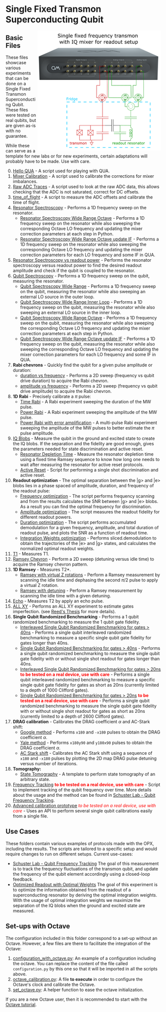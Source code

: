# Single Fixed Transmon Superconducting Qubit

<img align="right" src="Single Fixed Frequency Transmon Setup.PNG" alt="drawing" width="400"/>

## Basic Files
These files showcase various experiments that can be done on a Single Fixed Transmon Superconducting Qubit.
These files were tested on real qubits, but are given as-is with no guarantee.

While these can serve as a template for new labs or for new experiments, certain adaptations will probably have to be made.
Use with care.

0. [Hello QUA](./Single-Fixed-Transmon/00_hello_qua.py) - A script used for playing with QUA.
1. [Mixer Calibration](./Single-Fixed-Transmon/01_manual_mixer_calibration.py) - A script used to calibrate the corrections for mixer imbalances.
2. [Raw ADC Traces](./Single-Fixed-Transmon/02_raw_adc_traces.py) - A script used to look at the raw ADC data, this allows checking that the ADC 
is not saturated, correct for DC offsets.
3. [time_of_flight](./Single-Fixed-Transmon/03_time_of_flight.py) - A script to measure the ADC offsets and calibrate the time of flight.
4. [Resonator Spectroscopy](./Single-Fixed-Transmon/04_resonator_spectroscopy.py) - Performs a 1D frequency sweep on the resonator.
   * [Resonator Spectroscopy Wide Range Octave](./Single-Fixed-Transmon/04b_resonator_spectroscopy_wide_range_octave.py) - Performs a 1D frequency sweep on the resonator while also sweeping the corresponding Octave LO frequency and updating the mixer correction parameters at each step in Python.
   * [Resonator Spectroscopy Wide Range Octave update IF](./Single-Fixed-Transmon/04c_resonator_spectroscopy_wide_range_octave_update_IF.py) - Performs a 1D frequency sweep on the resonator while also sweeping the corresponding Octave LO frequency and updating the mixer correction parameters for each LO frequency and some IF in QUA.
5. [Resonator Spectroscopy vs readout power](./Single-Fixed-Transmon/05_resonator_spectroscopy_vs_amplitude.py) - Performs the resonator spectroscopy versus readout power to find the desired readout amplitude and check if the qubit is coupled to the resonator.
6. [Qubit Spectroscopy](./Single-Fixed-Transmon/06a_qubit_spectroscopy.py) - Performs a 1D frequency sweep on the qubit, measuring the resonator.
   * [Qubit Spectroscopy Wide Range](./Single-Fixed-Transmon/06b_qubit_spectroscopy_wide_range_outer_loop.py) - Performs a 1D frequency sweep on the qubit, measuring the resonator while also sweeping an external LO source in the outer loop.
   * [Qubit Spectroscopy Wide Range Inner Loop](./Single-Fixed-Transmon/06c_qubit_spectroscopy_wide_range_inner_loop.py) - Performs a 1D frequency sweep on the qubit, measuring the resonator while also sweeping an external LO source in the inner loop.
   * [Qubit Spectroscopy Wide Range Octave](./Single-Fixed-Transmon/06d_qubit_spectroscopy_wide_range_octave.py) - Performs a 1D frequency sweep on the qubit, measuring the resonator while also sweeping the corresponding Octave LO frequency and updating the mixer correction parameters at each step in Python.
   * [Qubit Spectroscopy Wide Range Octave update IF](./Single-Fixed-Transmon/06e_qubit_spectroscopy_wide_range_octave_update_IF.py) - Performs a 1D frequency sweep on the qubit, measuring the resonator while also sweeping the corresponding Octave LO frequency and updating the mixer correction parameters for each LO frequency and some IF in QUA.
7. **Rabi chevrons** - Quickly find the qubit for a given pulse amplitude or duration:
    * [duration vs frequency](./Single-Fixed-Transmon/07a_rabi_chevron_duration.py) - Performs a 2D sweep (frequency vs qubit drive duration) to acquire the Rabi chevron.
    * [amplitude vs frequency](./Single-Fixed-Transmon/07b_rabi_chevron_amplitude.py) - Performs a 2D sweep (frequency vs qubit drive amplitude) to acquire the Rabi chevron.
8. **1D Rabi** - Precisely calibrate a $\pi$ pulse: 
    * [Time Rabi](./Single-Fixed-Transmon/08a_time_rabi.py) - A Rabi experiment sweeping the duration of the MW pulse.
    * [Power Rabi](./Single-Fixed-Transmon/08b_power_rabi.py) - A Rabi experiment sweeping the amplitude of the MW pulse.
    * [Power Rabi with error amplification](./Single-Fixed-Transmon/08c_power_rabi_error_amplification.py) - A multi-pulse Rabi experiment sweeping the amplitude of the MW pulses to better estimate the $\pi$ pulse amplitude.
9. [IQ Blobs](./Single-Fixed-Transmon/09a_IQ_blobs.py) - Measure the qubit in the ground and excited state to create the IQ blobs. If the separation
and the fidelity are good enough, gives the parameters needed for state discrimination and active reset.
    * [Resonator Depletion Time](./Single-Fixed-Transmon/09b_resonator_depletion_time.py) - Measure the resonator depletion time using a fixed time Ramsey sequence to know how long one needs to wait after measuring the resonator for active reset protocols.
    * [Active Reset](./Single-Fixed-Transmon/09c_active_reset.py) - Script for performing a single shot discrimination and active reset.
10. **Readout optimization** - The optimal separation between the |g> and |e> blobs lies in a phase spaced of amplitude, duration, and frequency of the readout pulse:
    * [Frequency optimization](./Single-Fixed-Transmon/10a_readout_frequency_optimization.py) - The script performs frequency scanning and from the results calculates the SNR between |g> and |e> blobs. As a result you can find the optimal frequency for discrimination.
    * [Amplitude optimization](./Single-Fixed-Transmon/10b_readout_amplitude_optimization.py) - The script measures the readout fidelity for different readout powers.
    * [Duration optimization](./Single-Fixed-Transmon/10c_readout_duration_optimization.py) - The script performs accumulated demodulation for a given frequency, amplitude, and total duration of readout pulse, and plots the SNR as a function of readout time.
    * [Integration Weights optimization](10d_readout_weights_optimization.py) - Performs sliced.demodulation to obtain the trajectories of the |e> and |g> states, and calculates the normalized optimal readout weights.
11. [T1](./Single-Fixed-Transmon/11_T1.py) - Measures T1.
13. [Ramsey Chevron](./Single-Fixed-Transmon/12_ramsey_chevron.py) - Perform a 2D sweep (detuning versus idle time) to acquire the Ramsey chevron pattern.
12. **1D Ramsey** - Measures T2*.
    * [Ramsey with virtual Z rotations](./Single-Fixed-Transmon/13a_ramsey_w_virtual_rotation.py) - Perform a Ramsey measurement by scanning the idle time and dephasing the second $\pi/2$ pulse to apply a virtual Z rotation.
    * [Ramsey with detuning](./Single-Fixed-Transmon/13b_ramsey_w_detuning.py) - Perform a Ramsey measurement by scanning the idle time with a given detuning.
14. [Echo](./Single-Fixed-Transmon/14_echo.py) - Measures T2 by apply an echo pulse.
15. [ALL XY](./Single-Fixed-Transmon/15_allxy.py) - Performs an ALL XY experiment to estimate gates imperfection.
(see [Reed's Thesis](https://rsl.yale.edu/sites/default/files/files/RSL_Theses/reed.pdf) for more details).
16. **Single Qubit Randomized Benchmarking** - Performs a 1 qubit randomized benchmarking to measure the 1 qubit gate
fidelity.
    * [Interleaved Single Qubit Randomized Benchmarking for gates > 40ns](./Single-Fixed-Transmon/16b_randomized_benchmarking_interleaved.py) - Performs a single qubit interleaved randomized benchmarking to measure a specific single qubit gate fidelity  for gates longer than 40ns.
    * [Single Qubit Randomized Benchmarking for gates > 40ns](./Single-Fixed-Transmon/16a_randomized_benchmarking.py) - Performs a single qubit randomized benchmarking to measure the single qubit gate fidelity with or without single shot readout for gates longer than 40ns.
    * [Interleaved Single Qubit Randomized Benchmarking for gates > 20ns](./Single-Fixed-Transmon/16d_randomized_benchmarking_interleaved_20ns.py) <span style="color:red">__to be tested on a real device, use with care__</span> - Performs a single qubit interleaved randomized benchmarking to measure a specific single qubit gate fidelity for gates as short as 20ns (currently limited to a depth of 1000 Clifford gates).
    * [Single Qubit Randomized Benchmarking for gates > 20ns](./Single-Fixed-Transmon/16c_randomized_benchmarking_20ns.py) <span style="color:red">__to be tested on a real device, use with care__</span> - Performs a single qubit randomized benchmarking to measure the single qubit gate fidelity with or without single shot readout for gates as short as 20ns (currently limited to a depth of 2600 Clifford gates).
17. **DRAG calibration** - Calibrates the DRAG coefficient $`\alpha`$ and AC-Stark shift:
    * [Google method](./Single-Fixed-Transmon/17_DRAG_calibration_Google.py) - Performs `x180` and `-x180` pulses to obtain 
the DRAG coefficient $`\alpha`$.
    * [Yale method](./Single-Fixed-Transmon/17_DRAG_calibration_Yale.py) - Performs `x180y90` and `y180x90` pulses to obtain 
the DRAG coefficient $`\alpha`$.
    * [AC Stark shift](./Single-Fixed-Transmon/18_AC_Stark_calibration_Google.py) - Calibrates the AC Stark shift using a sequence of `x180` and `-x180` pulses by plotting the 2D map DRAG pulse detuning versus number of iterations.
19. **Tomography:**
    * [State Tomography](./Single-Fixed-Transmon/19_state_tomography.py) - A template to perform state tomography of an arbitrary state.
20.  [Frequency Tracking](./Single-Fixed-Transmon/20_frequency_tracking.py) <span style="color:red">__to be tested on a real device, use with care__</span> - Script to implement tracking of the qubit frequency over time. More details about the usage and the method can be found in [Schuster Lab - Qubit Frequency Tracking](./Use%20Case%201%20-%20Schuster%20Lab%20-%20Qubit%20Frequency%20Tracking).
21.  [Advanced calibration prototype](./Single-Fixed-Transmon/advanced_calibration_prototype.py) <span style="color:red">_to be tested on a real device, use with care_</span> - Uses an API to perform several single qubit calibrations easily from a single file.

## Use Cases
These folders contain various examples of protocols made with the OPX, including the results. The scripts are tailored to
a specific setup and would require changes to run on different setups. Current use-cases:

* [Schuster Lab - Qubit Frequency Tracking](./Use%20Case%201%20-%20Schuster%20Lab%20-%20Qubit%20Frequency%20Tracking)
The goal of this measurement is to track the frequency fluctuations of the transmon qubit, and update the frequency of the qubit element accordingly using a closed-loop feedback.
* [Optimized Readout with Optimal Weights](./Use%20Case%202%20-%20Optimized%20readout%20with%20optimal%20weights) 
The goal of this experiment is to optimize the information obtained from the readout of a superconducting resonator by deriving the optimal integration weights. With the usage of optimal integration weights we maximize the separation of the IQ blobs when the ground and excited state are measured.


## Set-ups with Octave

The configuration included in this folder correspond to a set-up without an Octave. 
However, a few files are there to facilitate the integration of the Octave:
1. [configuration_with_octave.py](./Single-Fixed-Transmon/configuration_with_octave.py): An example of a configuration including the octave. You can replace the content of the file called `configuration.py` by this one so that it will be imported in all the scripts above.
2. [octave_calibration.py](./Single-Fixed-Transmon/octave_calibration.py): A file __to execute__ in order to configure the Octave's clock and calibrate the Octave.
3. [set_octave.py](./Single-Fixed-Transmon/set_octave.py): A helper function to ease the octave initialization.

If you are a new Octave user, then it is recommended to start with the [Octave tutorial](https://github.com/qua-platform/qua-libs/blob/main/Tutorials/intro-to-octave/README.md).
